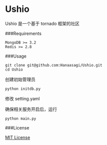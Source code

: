 # Ushio

Ushio 是一个基于 tornado 框架的社区  

###Requirements  

	MongoDB >= 3.2
	Redis >= 2.8

###Usage

	git clone git@github.com:Hanaasagi/Ushio.git
	cd Ushio

创建初始管理员  

	python initdb.py

修改 setting.yaml  

确保相关服务开启后，运行  

	python main.py

###License  

[MIT License](https://mit-license.org/)